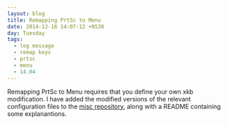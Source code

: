 ```yaml
---
layout: blog
title: Remapping PrtSc to Menu
date: 2014-12-16 14:07:12 +0530
day: Tuesday
tags:
  - log message
  - remap keys
  - prtsc
  - menu
  - 14.04
---
```


Remapping PrtSc to Menu requires that you define your own xkb modification. I have added the modified versions of the relevant configuration files to the [misc repository](https://github.com/praveenv253/misc), along with a README containing some explanantions.
